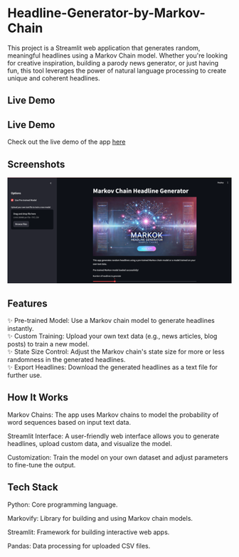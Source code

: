 # Headline-Generator-by-Markov-Chain
This project is a Streamlit web application that generates random, meaningful headlines using a Markov Chain model. Whether you're looking for creative inspiration, building a parody news generator, or just having fun, this tool leverages the power of natural language processing to create unique and coherent headlines.
## Live Demo
## Live Demo
Check out the live demo of the app [here](https://headline-generator-by-markov-chain.streamlit.app/)
## Screenshots

![Alt Text](app_ss.png)
## Features
✨ Pre-trained Model: Use a Markov chain model to generate headlines instantly.  
✨ Custom Training: Upload your own text data (e.g., news articles, blog posts) to train a new model.  
✨ State Size Control: Adjust the Markov chain's state size for more or less randomness in the generated headlines.  
✨ Export Headlines: Download the generated headlines as a text file for further use.  

## How It Works
Markov Chains: The app uses Markov chains to model the probability of word sequences based on input text data.

Streamlit Interface: A user-friendly web interface allows you to generate headlines, upload custom data, and visualize the model.

Customization: Train the model on your own dataset and adjust parameters to fine-tune the output.

## Tech Stack
Python: Core programming language.

Markovify: Library for building and using Markov chain models.

Streamlit: Framework for building interactive web apps.

Pandas: Data processing for uploaded CSV files.

